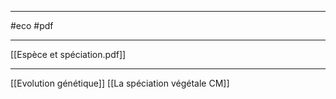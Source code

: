 ___
#eco #pdf 
___
[[Espèce et spéciation.pdf]]



















____
[[Evolution génétique]]
[[La spéciation végétale CM]]